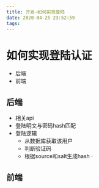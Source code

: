 ```yaml
---
title: 开发-如何实现登陆
date: 2020-04-25 23:52:59
tags:
---
```


# 如何实现登陆认证

- 后端
- 前端

## 后端
- 相关api
- 登陆明文与密码hash匹配
- 登陆逻辑
  - 从数据库获取该用户
  - 判断验证码
  - 根据source和salt生成hash
   ·
## 前端
